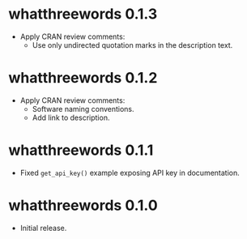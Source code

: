 # whatthreewords 0.1.3

* Apply CRAN review comments:
    * Use only undirected quotation marks in the description text.

# whatthreewords 0.1.2

* Apply CRAN review comments:
    * Software naming conventions.
    * Add link to description.

# whatthreewords 0.1.1

* Fixed `get_api_key()` example exposing API key in documentation.

# whatthreewords 0.1.0

* Initial release.
